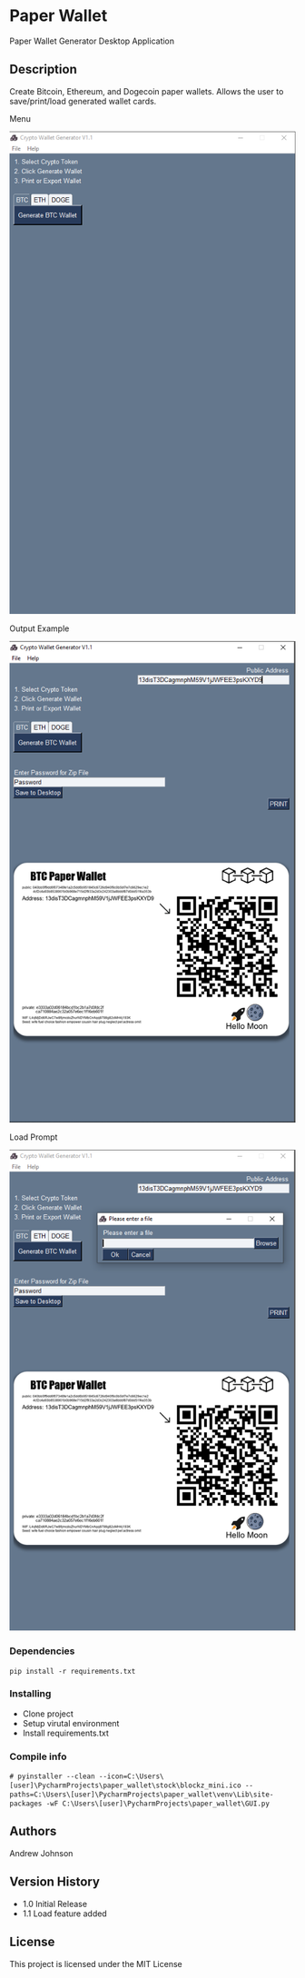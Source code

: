 # Paper Wallet

Paper Wallet Generator Desktop Application 


## Description

Create Bitcoin, Ethereum, and Dogecoin paper wallets. Allows the user to save/print/load generated wallet cards.

Menu

![](docs/menu.PNG)

Output Example

![](docs/output.PNG)

Load Prompt

![](docs/load.PNG)

### Dependencies

```
pip install -r requirements.txt
```


### Installing
* Clone project
* Setup virutal environment
* Install requirements.txt


### Compile info

    # pyinstaller --clean --icon=C:\Users\[user]\PycharmProjects\paper_wallet\stock\blockz_mini.ico --paths=C:\Users\[user]\PycharmProjects\paper_wallet\venv\Lib\site-packages -wF C:\Users\[user]\PycharmProjects\paper_wallet\GUI.py



## Authors
Andrew Johnson 

## Version History
* 1.0 Initial Release
* 1.1 Load feature added


## License

This project is licensed under the MIT License

